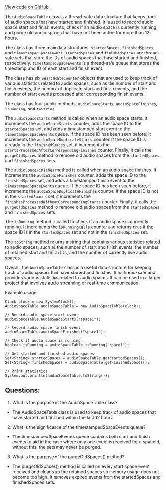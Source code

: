 [View code on GitHub](https://github.com/misbahsy/the-algorithm/src/java/com/twitter/search/earlybird/partition/AudioSpaceTable.java)

The `AudioSpaceTable` class is a thread-safe data structure that keeps track of audio spaces that have started and finished. It is used to record audio space start and finish events, check if an audio space is currently running, and purge old audio spaces that have not been active for more than 12 hours. 

The class has three main data structures: `startedSpaces`, `finishedSpaces`, and `timestampedSpaceEvents`. `startedSpaces` and `finishedSpaces` are thread-safe sets that store the IDs of audio spaces that have started and finished, respectively. `timestampedSpaceEvents` is a thread-safe queue that stores the timestamp and ID of each start and finish event. 

The class has six `SearchRateCounter` objects that are used to keep track of various statistics related to audio spaces, such as the number of start and finish events, the number of duplicate start and finish events, and the number of start events processed after corresponding finish events. 

The class has four public methods: `audioSpaceStarts`, `audioSpaceFinishes`, `isRunning`, and `toString`. 

The `audioSpaceStarts` method is called when an audio space starts. It increments the `audioSpaceStarts` counter, adds the space ID to the `startedSpaces` set, and adds a timestamped start event to the `timestampedSpaceEvents` queue. If the space ID has been seen before, it increments the `audioSpaceDuplicateStarts` counter. If the space ID is already in the `finishedSpaces` set, it increments the `startsProcessedAfterCorrespondingFinishes` counter. Finally, it calls the `purgeOldSpaces` method to remove old audio spaces from the `startedSpaces` and `finishedSpaces` sets. 

The `audioSpaceFinishes` method is called when an audio space finishes. It increments the `audioSpaceFinishes` counter, adds the space ID to the `finishedSpaces` set, and adds a timestamped finish event to the `timestampedSpaceEvents` queue. If the space ID has been seen before, it increments the `audioSpaceDuplicateFinishes` counter. If the space ID is not in the `startedSpaces` set, it increments the `finishesProcessedWithoutCorrespondingStarts` counter. Finally, it calls the `purgeOldSpaces` method to remove old audio spaces from the `startedSpaces` and `finishedSpaces` sets. 

The `isRunning` method is called to check if an audio space is currently running. It increments the `isRunningCalls` counter and returns `true` if the space ID is in the `startedSpaces` set and not in the `finishedSpaces` set. 

The `toString` method returns a string that contains various statistics related to audio spaces, such as the number of start and finish events, the number of retained start and finish IDs, and the number of currently live audio spaces. 

Overall, the `AudioSpaceTable` class is a useful data structure for keeping track of audio spaces that have started and finished. It is thread-safe and provides various statistics related to audio spaces. It can be used in a larger project that involves audio streaming or real-time communication. 

Example usage:

```
Clock clock = new SystemClock();
AudioSpaceTable audioSpaceTable = new AudioSpaceTable(clock);

// Record audio space start event
audioSpaceTable.audioSpaceStarts("space1");

// Record audio space finish event
audioSpaceTable.audioSpaceFinishes("space1");

// Check if audio space is running
boolean isRunning = audioSpaceTable.isRunning("space1");

// Get started and finished audio spaces
Set<String> startedSpaces = audioSpaceTable.getStartedSpaces();
Set<String> finishedSpaces = audioSpaceTable.getFinishedSpaces();

// Print statistics
System.out.println(audioSpaceTable.toString());
```
## Questions: 
 1. What is the purpose of the AudioSpaceTable class?
- The AudioSpaceTable class is used to keep track of audio spaces that have started and finished within the last 12 hours.

2. What is the significance of the timestampedSpaceEvents queue?
- The timestampedSpaceEvents queue contains both start and finish events to aid in the case where only one event is received for a spaceId, without this, the sets may never be purged.

3. What is the purpose of the purgeOldSpaces() method?
- The purgeOldSpaces() method is called on every start space event received and cleans up the retained spaces so memory usage does not become too high. It removes expired events from the startedSpaces and finishedSpaces sets.
